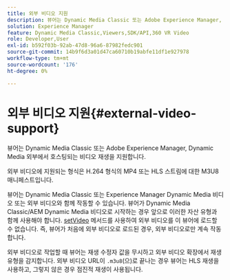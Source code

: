 ```yaml
---
title: 외부 비디오 지원
description: 뷰어는 Dynamic Media Classic 또는 Adobe Experience Manager, Dynamic Media 외부에서 호스팅되는 비디오 재생을 지원합니다.
solution: Experience Manager
feature: Dynamic Media Classic,Viewers,SDK/API,360 VR Video
role: Developer,User
exl-id: b592f03b-92ab-47d8-96a6-87982fedc901
source-git-commit: 14b9f6d3a01d47ca60710b19abfe11df1e927978
workflow-type: tm+mt
source-wordcount: '176'
ht-degree: 0%

---
```


# 외부 비디오 지원{#external-video-support}

뷰어는 Dynamic Media Classic 또는 Adobe Experience Manager, Dynamic Media 외부에서 호스팅되는 비디오 재생을 지원합니다.

외부 비디오에 지원되는 형식은 H.264 형식의 MP4 또는 HLS 스트림에 대한 M3U8 매니페스트입니다.

뷰어는 Dynamic Media Classic 또는 Experience Manager Dynamic Media 비디오 또는 외부 비디오와 함께 작동할 수 있습니다. 뷰어가 Dynamic Media Classic/AEM Dynamic Media 비디오로 시작하는 경우 앞으로 이러한 자산 유형과 함께 사용해야 합니다. [setVideo](../../c-html5-aem-asset-viewers/c-html5-aem-video360/c-html5-aem-video360-javascriptapiref/r-html5-aem-video360-javascriptapiref-setvideo.md#reference-85d3422d6ce64a36ac74827120b5a17c) 메서드를 사용하여 외부 비디오를 이 뷰어에 로드할 수 없습니다. 즉, 뷰어가 처음에 외부 비디오로 로드된 경우, 외부 비디오로만 계속 작동합니다.

외부 비디오로 작업할 때 뷰어는 재생 수정자 값을 무시하고 외부 비디오 확장에서 재생 유형을 감지합니다. 외부 비디오 URL이 `.m3u8`(으)로 끝나는 경우 뷰어는 HLS 재생을 사용하고, 그렇지 않은 경우 점진적 재생이 사용됩니다.
